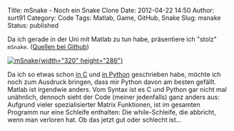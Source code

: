 Title: mSnake - Noch ein Snake Clone
Date: 2012-04-22 14:50
Author: surt91
Category: Code
Tags: Matlab, Game, GitHub, Snake
Slug: msnake
Status: published

Da ich gerade in der Uni mit Matlab zu tun habe, präsentiere ich "stolz"
`mSnake`. ([Quellen bei Github](https://github.com/surt91/mSnake))

[![mSnake]({filename}/img/msnake.png){width="320" height="286"}]({filename}/img/msnake.png)

Da ich so etwas schon [in C]({filename}/snake.md) und
[in Python]({filename}/pysnake.md)
geschrieben habe, möchte ich noch zum Ausdruck bringen, dass mir Python
davon am besten gefällt.  
Matlab ist irgendwie anders. Vom Syntax ist es C und Python gar nicht
mal unähnlich, dennoch sieht der Code (meiner jedenfalls) ganz anders
aus: Aufgrund vieler spezialisierter Matrix Funktionen, ist im gesamten
Programm nur eine Schleife enthalten: Die while-Schleife, die abbricht,
wenn man verloren hat. Ob das jetzt gut oder schlecht ist...
